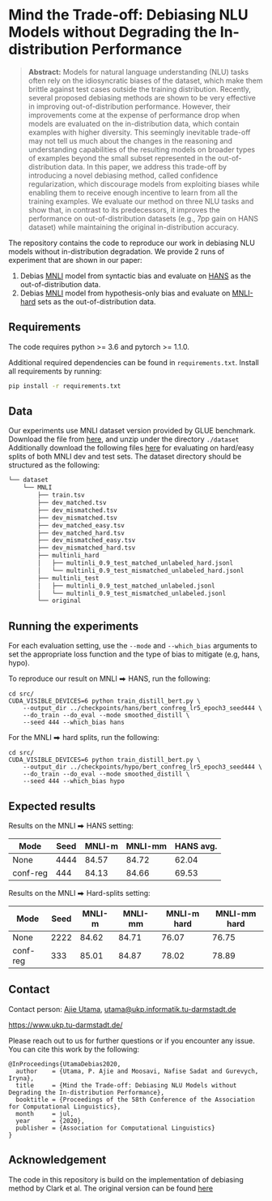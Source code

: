 # Mind the Trade-off: Debiasing NLU Models without Degrading the In-distribution Performance
> **Abstract:** Models for natural language understanding (NLU) tasks often rely on the idiosyncratic biases of the dataset, which make them brittle against test cases outside the training distribution. 
Recently, several proposed debiasing methods are shown to be very effective in improving out-of-distribution performance. However, their improvements come at the expense of performance drop when models are evaluated on the in-distribution data, which contain examples with higher diversity. 
This seemingly inevitable trade-off may not tell us much about the changes in the reasoning and understanding capabilities of the resulting models on broader types of examples beyond the small subset represented in the out-of-distribution data.
In this paper, we address this trade-off by introducing a novel debiasing method, called confidence 
regularization, which discourage models from exploiting biases while enabling them to receive enough incentive to learn from all the training examples. We evaluate our method on three NLU tasks and show that, in contrast to its predecessors, it improves the performance on out-of-distribution datasets (e.g., 7pp gain on HANS dataset) while maintaining the original in-distribution accuracy.


The repository contains the code to reproduce our work in debiasing NLU models without in-distribution degradation.
We provide 2 runs of experiment that are shown in our paper:
1. Debias [MNLI](https://www.nyu.edu/projects/bowman/multinli/paper.pdf) model from syntactic bias and evaluate on 
[HANS](https://arxiv.org/abs/1902.01007) as the out-of-distribution data.
2. Debias [MNLI](https://www.nyu.edu/projects/bowman/multinli/paper.pdf) model from hypothesis-only bias and evaluate
 on [MNLI-hard](https://arxiv.org/abs/1902.01007) sets as the out-of-distribution data. 

## Requirements
The code requires python >= 3.6 and pytorch >= 1.1.0.

Additional required dependencies can be found in `requirements.txt`.
Install all requirements by running:
```bash
pip install -r requirements.txt
```


## Data
Our experiments use MNLI dataset version provided by GLUE benchmark.
Download the file from <a href="https://firebasestorage.googleapis.com/v0/b/mtl-sentence-representations.appspot.com/o/data%2FMNLI.zip?alt=media&token=50329ea1-e339-40e2-809c-10c40afff3ce" target="_blank">here</a>, 
and unzip under the directory ``./dataset`` 
Additionally download the following files <a href="https://drive.google.com/drive/folders/1PaWhpJRqPvipsTc1Xp8juISHkYBSOzcL" target="_blank">here</a>
for evaluating on hard/easy splits of both MNLI dev and test sets.
The dataset directory should be structured as the following:
```bash
└── dataset 
    └── MNLI
        ├── train.tsv
        ├── dev_matched.tsv
        ├── dev_mismatched.tsv
        ├── dev_mismatched.tsv
        ├── dev_matched_easy.tsv
        ├── dev_matched_hard.tsv
        ├── dev_mismatched_easy.tsv
        ├── dev_mismatched_hard.tsv
        ├── multinli_hard
        │   ├── multinli_0.9_test_matched_unlabeled_hard.jsonl
        │   └── multinli_0.9_test_mismatched_unlabeled_hard.jsonl
        ├── multinli_test
        │   ├── multinli_0.9_test_matched_unlabeled.jsonl
        │   └── multinli_0.9_test_mismatched_unlabeled.jsonl
        └── original
```


## Running the experiments
For each evaluation setting, use the `--mode` and `--which_bias` arguments to
set the appropriate loss function and the type of bias to mitigate (e.g, hans, hypo).

To reproduce our result on MNLI ⮕ HANS, run the following:

```
cd src/
CUDA_VISIBLE_DEVICES=6 python train_distill_bert.py \
    --output_dir ../checkpoints/hans/bert_confreg_lr5_epoch3_seed444 \
    --do_train --do_eval --mode smoothed_distill \
    --seed 444 --which_bias hans
```

For the MNLI ⮕ hard splits, run the following:
```
cd src/
CUDA_VISIBLE_DEVICES=6 python train_distill_bert.py \
    --output_dir ../checkpoints/hypo/bert_confreg_lr5_epoch3_seed444 \
    --do_train --do_eval --mode smoothed_distill \
    --seed 444 --which_bias hypo
```

## Expected results

Results on the MNLI ⮕ HANS setting:

|Mode|Seed|MNLI-m|MNLI-mm|HANS avg.|
|-----|----|---|---|---|
|None|4444|84.57|84.72|62.04|
|conf-reg|444|84.13|84.66|69.53|

Results on the MNLI ⮕ Hard-splits setting:

|Mode|Seed|MNLI-m|MNLI-mm|MNLI-m hard|MNLI-mm hard|
|-----|----|---|---|---|---|
|None|2222|84.62|84.71|76.07|76.75|
|conf-reg|333|85.01|84.87|78.02|78.89|


## Contact
Contact person: [Ajie Utama](https://www.informatik.tu-darmstadt.de/ukp/ukp_home/staff_ukp/detailseite_mitarbeiter_1_71488.en.jsp), utama@ukp.informatik.tu-darmstadt.de

https://www.ukp.tu-darmstadt.de/

Please reach out to us for further questions or if you encounter any issue.
You can cite this work by the following:
```
@InProceedings{UtamaDebias2020,
  author    = {Utama, P. Ajie and Moosavi, Nafise Sadat and Gurevych, Iryna},
  title     = {Mind the Trade-off: Debiasing NLU Models without Degrading the In-distribution Performance},
  booktitle = {Proceedings of the 58th Conference of the Association for Computational Linguistics},
  month     = jul,
  year      = {2020},
  publisher = {Association for Computational Linguistics}
}
```

## Acknowledgement
The code in this repository is build on the implementation of debiasing method by Clark et al.
The original version can be found [here](https://github.com/chrisc36/debias) 